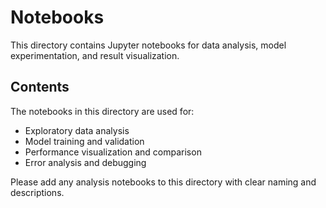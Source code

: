 # Notebooks

This directory contains Jupyter notebooks for data analysis, model experimentation, and result visualization.

## Contents

The notebooks in this directory are used for:

- Exploratory data analysis
- Model training and validation
- Performance visualization and comparison
- Error analysis and debugging

Please add any analysis notebooks to this directory with clear naming and descriptions.
